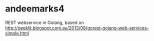 # andeemarks4
REST webservice in Golang, based on http://geeklit.blogspot.com.au/2013/08/gorest-golang-web-services-simple.html
